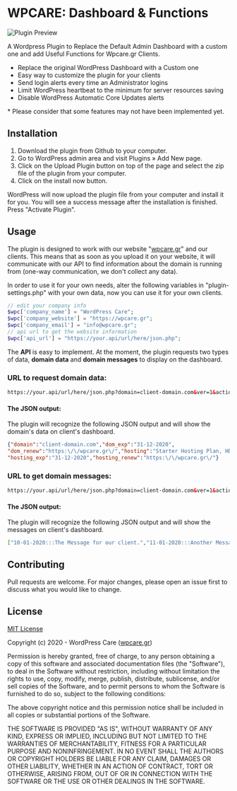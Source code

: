 # WPCARE: Dashboard & Functions
![Plugin Preview](https://wpcare.gr/tools/domains/plugin-preview3.jpg)

A Wordpress Plugin to Replace the Default Admin Dashboard with a custom one and add Useful Functions for Wpcare.gr Clients.

- Replace the original WordPress Dashboard with a Custom one
- Easy way to customize the plugin for your clients
- Send login alerts every time an Administrator logins
- Limit WordPress heartbeat to the minimum for server resources saving
- Disable WordPress Automatic Core Updates alerts

\* Please consider that some features may not have been implemented yet.

## Installation

1. Download the plugin from Github to your computer.
2. Go to WordPress admin area and visit Plugins » Add New page.
3. Click on the Upload Plugin button on top of the page and select the zip file of the plugin from your computer.
4. Click on the install now button.

WordPress will now upload the plugin file from your computer and install it for you. You will see a success message after the installation is finished. Press "Activate Plugin".



## Usage

The plugin is designed to work with our website "[wpcare.gr](https://wpcare.gr)" and our clients. This means that as soon as you upload it on your website, it will communicate with our API to find information about the domain is running from (one-way communication, we don't collect any data).

In order to use it for your own needs, alter the following variables in "plugin-settings.php" with your own data, now you can use it for your own clients.

```php
// edit your company info
$wpc['company_name'] = "WordPress Care";
$wpc['company_website'] = "https://wpcare.gr";
$wpc['company_email'] = "info@wpcare.gr";
// api url to get the website information
$wpc['api_url'] = "https://your.api/url/here/json.php";
```

The **API** is easy to implement. At the moment, the plugin requests two types of data, **domain data** and **domain messages** to display on the dashboard.

### URL to request domain data:
```html
https://your.api/url/here/json.php?domain=client-domain.com&ver=1&action=data
```
#### The JSON output:
The plugin will recognize the following JSON output and will show the domain's data on client's dashboard.

```json
{"domain":"client-domain.com","dom_exp":"31-12-2020", 
"dom_renew":"https:\/\/wpcare.gr\/","hosting":"Starter Hosting Plan, HDD 5GB, Bandwidth 50GB\/month", 
"hosting_exp":"31-12-2020","hosting_renew":"https:\/\/wpcare.gr\/"}
```

### URL to get domain messages:
```html
https://your.api/url/here/json.php?domain=client-domain.com&ver=1&action=messages
```
#### The JSON output:
The plugin will recognize the following JSON output and will show the messages on client's dashboard.
```json
["10-01-2020:::The Message for our client.","11-01-2020:::Another Message for our client."]
```

## Contributing
Pull requests are welcome. For major changes, please open an issue first to discuss what you would like to change.

## License
[MIT License](https://choosealicense.com/licenses/mit/)

Copyright (c) 2020 - WordPress Care ([wpcare.gr](https://wpcare.gr))

Permission is hereby granted, free of charge, to any person obtaining a copy
of this software and associated documentation files (the "Software"), to deal
in the Software without restriction, including without limitation the rights
to use, copy, modify, merge, publish, distribute, sublicense, and/or sell
copies of the Software, and to permit persons to whom the Software is
furnished to do so, subject to the following conditions:

The above copyright notice and this permission notice shall be included in all
copies or substantial portions of the Software.

THE SOFTWARE IS PROVIDED "AS IS", WITHOUT WARRANTY OF ANY KIND, EXPRESS OR
IMPLIED, INCLUDING BUT NOT LIMITED TO THE WARRANTIES OF MERCHANTABILITY,
FITNESS FOR A PARTICULAR PURPOSE AND NONINFRINGEMENT. IN NO EVENT SHALL THE
AUTHORS OR COPYRIGHT HOLDERS BE LIABLE FOR ANY CLAIM, DAMAGES OR OTHER
LIABILITY, WHETHER IN AN ACTION OF CONTRACT, TORT OR OTHERWISE, ARISING FROM,
OUT OF OR IN CONNECTION WITH THE SOFTWARE OR THE USE OR OTHER DEALINGS IN THE
SOFTWARE.
